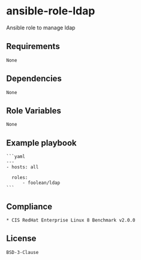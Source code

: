 # ansible-role-ldap

Ansible role to manage ldap


## Requirements

    None


## Dependencies

    None


## Role Variables

    None


## Example playbook

    ```yaml
    ---
    - hosts: all

      roles:
          - foolean/ldap
    ```


## Compliance

    * CIS RedHat Enterprise Linux 8 Benchmark v2.0.0


## License

    BSD-3-Clause
